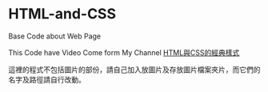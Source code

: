 # HTML-and-CSS
Base Code about Web Page

This Code have Video Come form My Channel [HTML與CSS的經典樣式](https://www.youtube.com/watch?v=RHo1vDXyKMI&ab_channel=KaPo&loop=0)

這裡的程式不包括圖片的部份，請自己加入放圖片及存放圖片檔案夾片，而它們的名字及路徑請自行改動。
